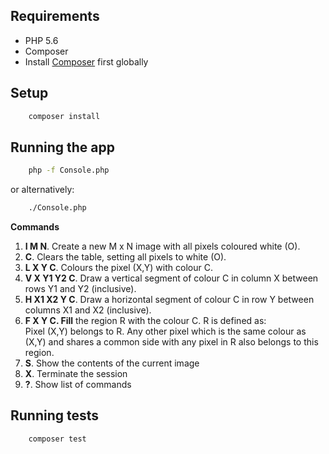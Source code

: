 ## Requirements

- PHP 5.6
- Composer
- Install [Composer](https://getcomposer.org/doc/00-intro.md) first globally

## Setup
```sh
    composer install
```

## Running the app

```sh
    php -f Console.php
```
or alternatively:
```sh
    ./Console.php
```
**Commands**

 1. **I M N**. Create a new M x N image with all pixels coloured white (O).
 2. **C**. Clears the table, setting all pixels to white (O).
 3. **L X Y C**. Colours the pixel (X,Y) with colour C.
 4. **V X Y1 Y2 C**. Draw a vertical segment of colour C in column X between rows Y1 and Y2 (inclusive).
 5. **H X1 X2 Y C**. Draw a horizontal segment of colour C in row Y between columns X1 and X2 (inclusive).
 6. **F X Y C. Fill** the region R with the colour C. R is defined as:  
    Pixel (X,Y) belongs to R. Any other pixel which is the same colour as (X,Y) and shares a common side with any pixel in R also belongs to this region.
 7. **S**. Show the contents of the current image
 8. **X**. Terminate the session
 9. **?**. Show list of commands

## Running tests

```sh
    composer test
```
